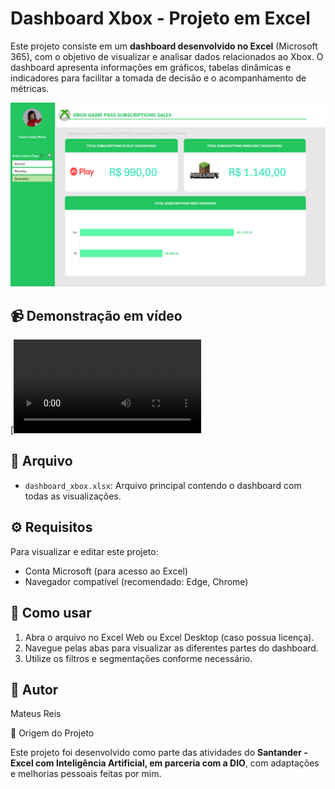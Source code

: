 # Dashboard Xbox - Projeto em Excel

Este projeto consiste em um **dashboard desenvolvido no Excel** (Microsoft 365), com o objetivo de visualizar e analisar dados relacionados ao Xbox. O dashboard apresenta informações em gráficos, tabelas dinâmicas e indicadores para facilitar a tomada de decisão e o acompanhamento de métricas.

![Dashboard Xbox](./image-dashboard.png)

## 📹 Demonstração em vídeo

[![Assista ao vídeo](./video-dashboard.mp4)

## 📂 Arquivo

- `dashboard_xbox.xlsx`: Arquivo principal contendo o dashboard com todas as visualizações.

## ⚙️ Requisitos

Para visualizar e editar este projeto:

- Conta Microsoft (para acesso ao Excel)
- Navegador compatível (recomendado: Edge, Chrome)

## 🚀 Como usar

1. Abra o arquivo no Excel Web ou Excel Desktop (caso possua licença).
2. Navegue pelas abas para visualizar as diferentes partes do dashboard.
3. Utilize os filtros e segmentações conforme necessário.

## 📝 Autor

Mateus Reis

🏅 Origem do Projeto

Este projeto foi desenvolvido como parte das atividades do **Santander - Excel com Inteligência Artificial, em parceria com a DIO**, com adaptações e melhorias pessoais feitas por mim.
